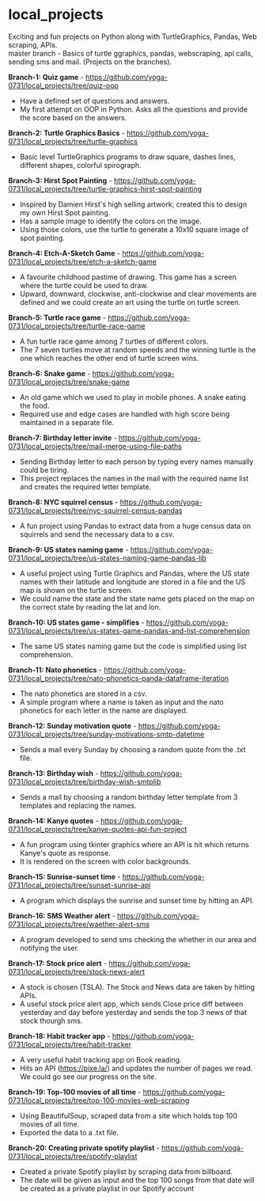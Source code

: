 # local_projects

Exciting and fun projects on Python along with TurtleGraphics, Pandas, Web scraping, APIs.   
master branch - Basics of turtle ggraphics, pandas, webscraping, api calls, sending sms and mail. (Projects on the branches).

**Branch-1: Quiz game** - https://github.com/yoga-0731/local_projects/tree/quiz-oop
  - Have a defined set of questions and answers.
  - My first attempt on OOP in Python. Asks all the questions and provide the score based on the answers.

**Branch-2: Turtle Graphics Basics** - https://github.com/yoga-0731/local_projects/tree/turtle-graphics
  - Basic level TurtleGraphics programs to draw square, dashes lines, different shapes, colorful spirograph.

**Branch-3: Hirst Spot Painting** - https://github.com/yoga-0731/local_projects/tree/turtle-graphics-hirst-spot-painting
  - Inspired by Damien Hirst's high selling artwork, created this to design my own Hirst Spot painting.
  - Has a sample image to identify the colors on the image.
  - Using those colors, use the turtle to generate a 10x10 square image of spot painting.

**Branch-4: Etch-A-Sketch Game** - https://github.com/yoga-0731/local_projects/tree/etch-a-sketch-game
  - A favourite childhood pastime of drawing. This game has a screen where the turtle could be used to draw.
  - Upward, downward, clockwise, anti-clockwise and clear movements are defined and we could create an art using the turtle on turtle screen.

**Branch-5: Turtle race game** - https://github.com/yoga-0731/local_projects/tree/turtle-race-game
  - A fun turtle race game among 7 turtles of different colors.
  - The 7 seven turtles move at random speeds and the winning turtle is the one which reaches the other end of turtle screen wins.

**Branch-6: Snake game** - https://github.com/yoga-0731/local_projects/tree/snake-game
  - An old game which we used to play in mobile phones. A snake eating the food.
  - Required use and edge cases are handled with high score being maintained in a separate file.

**Branch-7: Birthday letter invite** - https://github.com/yoga-0731/local_projects/tree/mail-merge-using-file-paths
  - Sending Birthday letter to each person by typing every names manually could be tiring.
  - This project replaces the names in the mail with the required name list and creates the required letter template.

**Branch-8: NYC squirrel census** - https://github.com/yoga-0731/local_projects/tree/nyc-squirrel-census-pandas
  - A fun project using Pandas to extract data from a huge census data on squirrels and send the necessary data to a csv.

**Branch-9: US states naming game** - https://github.com/yoga-0731/local_projects/tree/us-states-naming-game-pandas-lib
  - A useful project using Turtle Graphics and Pandas, where the US state names with their latitude and longitude are stored in a file and the US map is shown on the turtle screen.
  - We could name the state and the state name gets placed on the map on the correct state by reading the lat and lon.

**Branch-10: US states game - simplifies** - https://github.com/yoga-0731/local_projects/tree/us-states-game-pandas-and-list-comprehension
  - The same US states naming game but the code is simplified using list comprehension.

**Branch-11: Nato phonetics** - https://github.com/yoga-0731/local_projects/tree/nato-phonetics-panda-dataframe-iteration
  - The nato phonetics are stored in a csv.
  - A simple program where a name is taken as input and the nato phonetics for each letter in the name are displayed.

**Branch-12: Sunday motivation quote** - https://github.com/yoga-0731/local_projects/tree/sunday-motivations-smtp-datetime
  - Sends a mail every Sunday by choosing a random quote from the .txt file.

**Branch-13: Birthday wish** - https://github.com/yoga-0731/local_projects/tree/birthday-wish-smtplib
  - Sends a mail by choosing a random birthday letter template from 3 templates and replacing the names.

**Branch-14: Kanye quotes** - https://github.com/yoga-0731/local_projects/tree/kanye-quotes-api-fun-project
  - A fun program using tkinter graphics where an API is hit which returns Kanye's quote as response.
  - It is rendered on the screen with color backgrounds.

**Branch-15: Sunrise-sunset time** - https://github.com/yoga-0731/local_projects/tree/sunset-sunrise-api
  - A program which displays the sunrise and sunset time by hitting an API.

**Branch-16: SMS Weather alert** - https://github.com/yoga-0731/local_projects/tree/waether-alert-sms
  - A program developed to send sms checking the whether in our area and notifying the user.

**Branch-17: Stock price alert** - https://github.com/yoga-0731/local_projects/tree/stock-news-alert
  - A stock is chosen (TSLA). The Stock and News data are taken by hitting APIs.
  - A useful stock price alert app, which sends Close price diff between yesterday and day before yesterday and sends the top 3 news of that stock thourgh sms.

**Branch-18: Habit tracker app** - https://github.com/yoga-0731/local_projects/tree/habit-tracker
  - A very useful habit tracking app on Book reading.
  - Hits an API (https://pixe.la/) and updates the number of pages we read. We could go see our progress on the site.

**Branch-19: Top-100 movies of all time** - https://github.com/yoga-0731/local_projects/tree/top-100-movies-web-scraping
  - Using BeautifulSoup, scraped data from a site which holds top 100 movies of all time.
  - Exported the data to a .txt file.

**Branch-20: Creating private spotify playlist** - https://github.com/yoga-0731/local_projects/tree/spotify-playlist
  - Created a private Spotify playlist by scraping data from billboard.
  - The date will be given as input and the top 100 songs from that date will be created as a private playlist in our Spotify account

